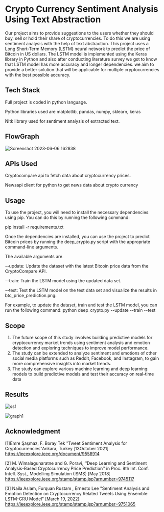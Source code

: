 
# Crypto Currency Sentiment Analysis Using Text Abstraction

Our project aims to provide suggestions to the users whether they should buy, sell or hold their share
of cryptocurrencies. To do this we are using sentiment analysis with the help of text abstraction. This project uses a Long Short-Term Memory (LSTM) neural network to predict the price of Bitcoin in US dollars. The LSTM model is implemented using the Keras library in Python and also after conducting literature survey we got to know that LSTM model has more accuracy and longer dependencies. we aim to provide a better solution that
will be applicable for multiple cryptocurrencies with the best possible accuracy.


## Tech Stack

Full project is coded in python language.

Python libraries used are matplotlib, pandas, numpy, sklearn, keras

Nltk library used for sentiment analysis of extracted text.

## FlowGraph 
![Screenshot 2023-06-06 162838](https://github.com/Patilsanika/Crypto_Sentiment_Analysis/assets/86789929/37d73b25-9ec2-4e94-9a8c-dccfdcade3db)


## APIs Used

Cryptocompare api to fetch data about cryptocurrency prices.

Newsapi client for python to get news data about crypto currency

## Usage

To use the project, you will need to install the necessary dependencies using pip. You can do this by running the following command:

pip install -r requirements.txt

Once the dependencies are installed, you can use the project to predict Bitcoin prices by running the deep_crypto.py script with the appropriate command-line arguments. 

The available arguments are:

--update: Update the dataset with the latest Bitcoin price data from the CryptoCompare API.

--train: Train the LSTM model using the updated data set.

--test: Test the LSTM model on the test data set and visualize the results in btc_price_prediction.png.

For example, to update the dataset, train and test the LSTM model, you can run the following command:
python deep_crypto.py --update --train --test

## Scope

1. The future scope of this study involves building predictive models for cryptocurrency
market trends using sentiment analysis and emotion detection and exploring techniques
to improve model performance.
2. The study can be extended to analyze sentiment and emotions of other social media
platforms such as Reddit, Facebook, and Instagram, to gain more comprehensive insights
into market trends.
3. The study can explore various machine learning and deep learning models to build
predictive models and test their accuracy on real-time data

## Results

![ss1](https://github.com/Patilsanika/Crypto_Sentiment_Analysis/assets/86789929/2aacf999-5c77-4c68-9a7f-d52da5c89a71)

![graph1](https://github.com/Patilsanika/Crypto_Sentiment_Analysis/assets/86789929/89b8035c-ec26-44c3-a498-ad2f8e829065)


## Acknowledgment

[1]Emre Şaşmaz, F. Boray Tek "Tweet Sentiment Analysis for Cryptocurrencies"Ankara, Turkey
[13October 2021] https://ieeexplore.ieee.org/document/9558914

[2] M. Wimalagunaratne and G. Poravi, ‘‘Deep Learning and Sentiment Analysis-Based Cryptocurrency
Price Prediction’’ in Proc. 8th Int. Conf. Intell. Syst., Modelling Simulation (ISMS) [May 2018]
https://ieeexplore.ieee.org/stamp/stamp.jsp?arnumber=9745117

[3] Naila Aslam, Furquan Rustam , Ernesto Lee "Sentiment Analysis and Emotion Detection on
Cryptocurrency Related Tweets Using Ensemble LSTM-GRU Model" [March 19, 2022]
https://ieeexplore.ieee.org/stamp/stamp.jsp?arnumber=9751065


